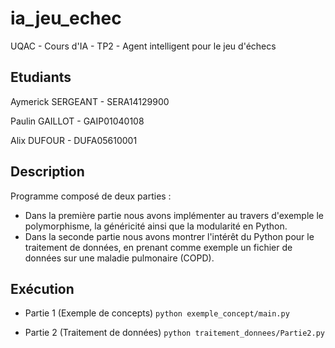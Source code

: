 # ia_jeu_echec

UQAC - Cours d'IA - TP2 - Agent intelligent pour le jeu d'échecs

## Etudiants

Aymerick SERGEANT - SERA14129900

Paulin GAILLOT - GAIP01040108

Alix DUFOUR - DUFA05610001

## Description

Programme composé de deux parties :

* Dans la première partie nous avons implémenter au travers d'exemple le polymorphisme, la généricité ainsi que la modularité en Python.
* Dans la seconde partie nous avons montrer l'intérêt du Python pour le traitement de données, en prenant comme exemple un fichier de données sur une maladie pulmonaire (COPD).

## Exécution

* Partie 1 (Exemple de concepts)
``python exemple_concept/main.py``

* Partie 2 (Traitement de données)
``python traitement_donnees/Partie2.py``

